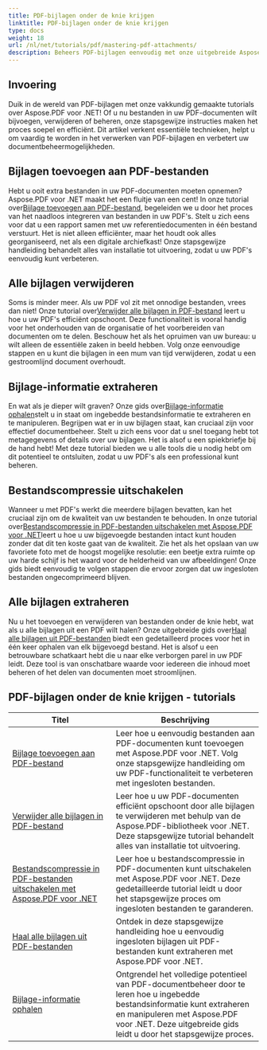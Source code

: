 ```yaml
---
title: PDF-bijlagen onder de knie krijgen
linktitle: PDF-bijlagen onder de knie krijgen
type: docs
weight: 18
url: /nl/net/tutorials/pdf/mastering-pdf-attachments/
description: Beheers PDF-bijlagen eenvoudig met onze uitgebreide Aspose.PDF voor .NET-zelfstudies. Stapsgewijze begeleiding voor effectief PDF-documentbeheer.
---
```

## Invoering

Duik in de wereld van PDF-bijlagen met onze vakkundig gemaakte tutorials over Aspose.PDF voor .NET! Of u nu bestanden in uw PDF-documenten wilt bijvoegen, verwijderen of beheren, onze stapsgewijze instructies maken het proces soepel en efficiënt. Dit artikel verkent essentiële technieken, helpt u om vaardig te worden in het verwerken van PDF-bijlagen en verbetert uw documentbeheermogelijkheden.

## Bijlagen toevoegen aan PDF-bestanden
 Hebt u ooit extra bestanden in uw PDF-documenten moeten opnemen? Aspose.PDF voor .NET maakt het een fluitje van een cent! In onze tutorial over[Bijlage toevoegen aan PDF-bestand](./adding-attachment/), begeleiden we u door het proces van het naadloos integreren van bestanden in uw PDF's. Stelt u zich eens voor dat u een rapport samen met uw referentiedocumenten in één bestand verstuurt. Het is niet alleen efficiënter, maar het houdt ook alles georganiseerd, net als een digitale archiefkast! Onze stapsgewijze handleiding behandelt alles van installatie tot uitvoering, zodat u uw PDF's eenvoudig kunt verbeteren.

## Alle bijlagen verwijderen
 Soms is minder meer. Als uw PDF vol zit met onnodige bestanden, vrees dan niet! Onze tutorial over[Verwijder alle bijlagen in PDF-bestand](./remove-all-attachments/) leert u hoe u uw PDF's efficiënt opschoont. Deze functionaliteit is vooral handig voor het onderhouden van de organisatie of het voorbereiden van documenten om te delen. Beschouw het als het opruimen van uw bureau: u wilt alleen de essentiële zaken in beeld hebben. Volg onze eenvoudige stappen en u kunt die bijlagen in een mum van tijd verwijderen, zodat u een gestroomlijnd document overhoudt.

## Bijlage-informatie extraheren
 En wat als je dieper wilt graven? Onze gids over[Bijlage-informatie ophalen](./get-attachment-information/)stelt u in staat om ingebedde bestandsinformatie te extraheren en te manipuleren. Begrijpen wat er in uw bijlagen staat, kan cruciaal zijn voor effectief documentbeheer. Stelt u zich eens voor dat u snel toegang hebt tot metagegevens of details over uw bijlagen. Het is alsof u een spiekbriefje bij de hand hebt! Met deze tutorial bieden we u alle tools die u nodig hebt om dit potentieel te ontsluiten, zodat u uw PDF's als een professional kunt beheren.

## Bestandscompressie uitschakelen
 Wanneer u met PDF's werkt die meerdere bijlagen bevatten, kan het cruciaal zijn om de kwaliteit van uw bestanden te behouden. In onze tutorial over[Bestandscompressie in PDF-bestanden uitschakelen met Aspose.PDF voor .NET](./disable-file-compression-in-pdf-files/)leert u hoe u uw bijgevoegde bestanden intact kunt houden zonder dat dit ten koste gaat van de kwaliteit. Zie het als het opslaan van uw favoriete foto met de hoogst mogelijke resolutie: een beetje extra ruimte op uw harde schijf is het waard voor de helderheid van uw afbeeldingen! Onze gids biedt eenvoudig te volgen stappen die ervoor zorgen dat uw ingesloten bestanden ongecomprimeerd blijven.

## Alle bijlagen extraheren
 Nu u het toevoegen en verwijderen van bestanden onder de knie hebt, wat als u alle bijlagen uit een PDF wilt halen? Onze uitgebreide gids over[Haal alle bijlagen uit PDF-bestanden](./get-all-the-attachments-from-pdf-files/) biedt een gedetailleerd proces voor het in één keer ophalen van elk bijgevoegd bestand. Het is alsof u een betrouwbare schatkaart hebt die u naar elke verborgen parel in uw PDF leidt. Deze tool is van onschatbare waarde voor iedereen die inhoud moet beheren of het delen van documenten moet stroomlijnen.


## PDF-bijlagen onder de knie krijgen - tutorials
| Titel | Beschrijving |
| --- | --- | 
| [Bijlage toevoegen aan PDF-bestand](./adding-attachment/) | Leer hoe u eenvoudig bestanden aan PDF-documenten kunt toevoegen met Aspose.PDF voor .NET. Volg onze stapsgewijze handleiding om uw PDF-functionaliteit te verbeteren met ingesloten bestanden. |  
| [Verwijder alle bijlagen in PDF-bestand](./remove-all-attachments/) | Leer hoe u uw PDF-documenten efficiënt opschoont door alle bijlagen te verwijderen met behulp van de Aspose.PDF-bibliotheek voor .NET. Deze stapsgewijze tutorial behandelt alles van installatie tot uitvoering. |  
| [Bestandscompressie in PDF-bestanden uitschakelen met Aspose.PDF voor .NET](./disable-file-compression-in-pdf-files/) | Leer hoe u bestandscompressie in PDF-documenten kunt uitschakelen met Aspose.PDF voor .NET. Deze gedetailleerde tutorial leidt u door het stapsgewijze proces om ingesloten bestanden te garanderen. |  
| [Haal alle bijlagen uit PDF-bestanden](./get-all-the-attachments-from-pdf-files/) | Ontdek in deze stapsgewijze handleiding hoe u eenvoudig ingesloten bijlagen uit PDF-bestanden kunt extraheren met Aspose.PDF voor .NET. |  
| [Bijlage-informatie ophalen](./get-attachment-information/) | Ontgrendel het volledige potentieel van PDF-documentbeheer door te leren hoe u ingebedde bestandsinformatie kunt extraheren en manipuleren met Aspose.PDF voor .NET. Deze uitgebreide gids leidt u door het stapsgewijze proces. |  
